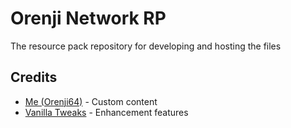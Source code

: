 # Orenji Network RP
The resource pack repository for developing and hosting the files

## Credits
* [Me (Orenji64)](https://orenji64.net) - Custom content
* [Vanilla Tweaks](https://vanillatweaks.net) - Enhancement features
